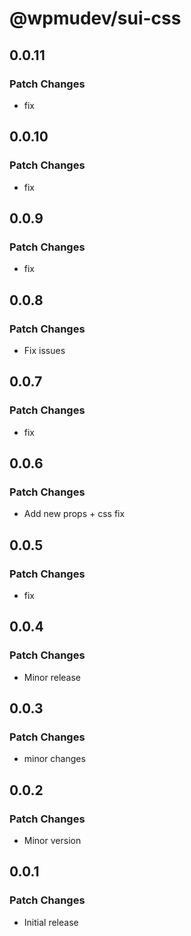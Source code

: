 # @wpmudev/sui-css

## 0.0.11

### Patch Changes

- fix

## 0.0.10

### Patch Changes

- fix

## 0.0.9

### Patch Changes

- fix

## 0.0.8

### Patch Changes

- Fix issues

## 0.0.7

### Patch Changes

- fix

## 0.0.6

### Patch Changes

- Add new props + css fix

## 0.0.5

### Patch Changes

- fix

## 0.0.4

### Patch Changes

- Minor release

## 0.0.3

### Patch Changes

- minor changes

## 0.0.2

### Patch Changes

- Minor version

## 0.0.1

### Patch Changes

- Initial release
